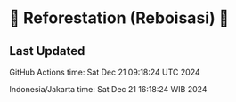 
# 🌳 Reforestation (Reboisasi) 🌲

## Last Updated

GitHub Actions time: Sat Dec 21 09:18:24 UTC 2024

Indonesia/Jakarta time: Sat Dec 21 16:18:24 WIB 2024
